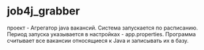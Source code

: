 # job4j_grabber
проект - Агрегатор java вакансий.
Система запускается по расписанию. Период запуска указывается в настройках - app.properties.
Программа считывает все вакансии относящиеся к Java и записывать их в базу.